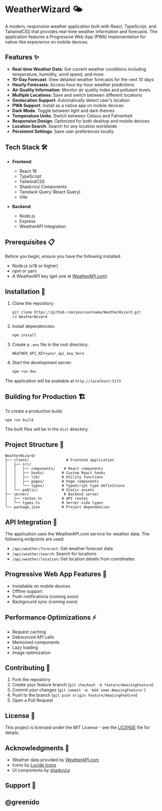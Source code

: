 # WeatherWizard 🌤️

A modern, responsive weather application built with React, TypeScript, and TailwindCSS that provides real-time weather information and forecasts. The application features a Progressive Web App (PWA) implementation for native-like experience on mobile devices.

## Features ✨

- **Real-time Weather Data**: Get current weather conditions including temperature, humidity, wind speed, and more
- **10-Day Forecast**: View detailed weather forecasts for the next 10 days
- **Hourly Forecasts**: Access hour-by-hour weather predictions
- **Air Quality Information**: Monitor air quality index and pollutant levels
- **Multiple Locations**: Save and switch between different locations
- **Geolocation Support**: Automatically detect user's location
- **PWA Support**: Install as a native app on mobile devices
- **Dark Mode**: Toggle between light and dark themes
- **Temperature Units**: Switch between Celsius and Fahrenheit
- **Responsive Design**: Optimized for both desktop and mobile devices
- **Location Search**: Search for any location worldwide
- **Persistent Settings**: Save user preferences locally

## Tech Stack 🛠️

- **Frontend**:
  - React 18
  - TypeScript
  - TailwindCSS
  - Shadcn/ui Components
  - Tanstack Query (React Query)
  - Vite

- **Backend**:
  - Node.js
  - Express
  - WeatherAPI Integration

## Prerequisites 📋

Before you begin, ensure you have the following installed:
- Node.js (v18 or higher)
- npm or yarn
- A WeatherAPI key (get one at [WeatherAPI.com](https://www.weatherapi.com))

## Installation 🚀

1. Clone the repository:
   ```bash
   git clone https://github.com/yourusername/WeatherWizard.git
   cd WeatherWizard
   ```

2. Install dependencies:
   ```bash
   npm install
   ```

3. Create a `.env` file in the root directory:
   ```env
   WEATHER_API_KEY=your_api_key_here
   ```

4. Start the development server:
   ```bash
   npm run dev
   ```

The application will be available at `http://localhost:5173`

## Building for Production 🏗️

To create a production build:

```bash
npm run build
```

The built files will be in the `dist` directory.

## Project Structure 📁

```
WeatherWizard/
├── client/                 # Frontend application
│   ├── src/
│   │   ├── components/    # React components
│   │   ├── hooks/        # Custom React hooks
│   │   ├── lib/          # Utility functions
│   │   ├── pages/        # Page components
│   │   └── types/        # TypeScript type definitions
│   └── public/           # Static assets
├── server/                # Backend server
│   ├── routes.ts         # API routes
│   └── types.ts          # Server-side types
└── package.json          # Project dependencies
```

## API Integration 🔌

The application uses the WeatherAPI.com service for weather data. The following endpoints are used:

- `/api/weather/forecast`: Get weather forecast data
- `/api/weather/search`: Search for locations
- `/api/weather/location`: Get location details from coordinates

## Progressive Web App Features 📱

- Installable on mobile devices
- Offline support
- Push notifications (coming soon)
- Background sync (coming soon)

## Performance Optimizations ⚡

- Request caching
- Debounced API calls
- Memoized components
- Lazy loading
- Image optimization

## Contributing 🤝

1. Fork the repository
2. Create your feature branch (`git checkout -b feature/AmazingFeature`)
3. Commit your changes (`git commit -m 'Add some AmazingFeature'`)
4. Push to the branch (`git push origin feature/AmazingFeature`)
5. Open a Pull Request

## License 📄

This project is licensed under the MIT License - see the [LICENSE](LICENSE) file for details.

## Acknowledgments 🙏

- Weather data provided by [WeatherAPI.com](https://www.weatherapi.com)
- Icons by [Lucide Icons](https://lucide.dev)
- UI components by [shadcn/ui](https://ui.shadcn.com)

## Support 💬
@greenido
---
